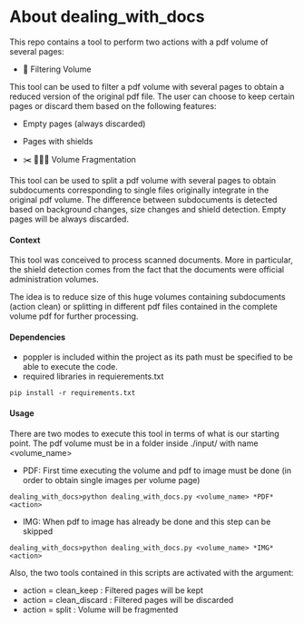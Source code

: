# About dealing_with_docs

This repo contains a tool to perform two actions with a pdf volume of several pages:

- 🧹 Filtering Volume

This tool can be used to filter a pdf volume with several pages to obtain a reduced version of
the original pdf file. The user can choose to keep certain pages or discard them based on the following features:

- Empty pages (always discarded)
- Pages with shields


- ✂️ 📃📃📃 Volume Fragmentation

This tool can be used to split a pdf volume with several pages to obtain subdocuments corresponding to single files originally integrate in the original pdf volume. 
The difference between subdocuments is detected based on background changes, size changes and shield detection. Empty pages will be always discarded.

#### Context

This tool was conceived to process scanned documents. More in particular, the shield detection comes from the fact that the documents were official
administration volumes.

The idea is to reduce size of this huge volumes containing subdocuments (action clean) or splitting in different pdf files contained in the complete volume pdf for further processing.

#### Dependencies
- poppler is included within the project as its path must be specified to be able to execute the code. 
- required libraries in requierements.txt

```console
pip install -r requirements.txt
```
#### Usage

There are two modes to execute this tool in terms of what is our starting point. The pdf volume must be in a folder inside ./input/ with name <volume_name>

- PDF: First time executing the volume and pdf to image must be done (in order to obtain single images per volume page)
```
dealing_with_docs>python dealing_with_docs.py <volume_name> *PDF* <action>
```
- IMG: When pdf to image has already be done and this step can be skipped
```
dealing_with_docs>python dealing_with_docs.py <volume_name> *IMG* <action>
```

Also, the two tools contained in this scripts are activated with the <action> argument:

- action = clean_keep : Filtered pages will be kept
- action = clean_discard : Filtered pages will be discarded
- action = split : Volume will be fragmented


